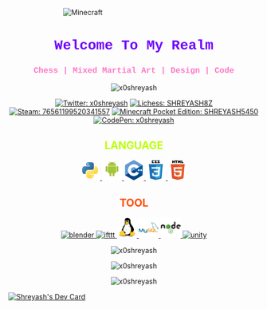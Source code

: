 ‎ ‎ ‎   ‎ ‎‎ ‎   ‎‎ ‎ ‎ ‎‎ ‎‎ ‎‎ ‎  ‎ ‎ ‎   ‎ ‎ ‎ ‎ ‎‎  ‎   ‎ ‎ ‎ ‎ ‎ ‎ ![Minecraft](https://github.com/x0shreyash/x0shreyash/assets/155342625/d11eb321-30b3-42f9-ac1d-0b1f57d39116)

<h1 align="center"><span style="font-family: 'Lucida Bright', 'Courier', monospace; color: #6f00ff;">Welcome To My Realm</span></h1>
<h3 align="center"><span style="font-family: 'Lucida Bright', 'Courier', monospace; color: #ff79c6;">Chess | <b>Mixed Martial Art</b> | Design | Code</span></h3>

<p align="center"> 
  <img src="https://komarev.com/ghpvc/?username=x0shreyash&label=Visitors&color=7700ff&style=flat-square" alt="x0shreyash" /> 
</p>

<p align="center"> 
  <a href="https://twitter.com/x0shreyash" target="blank"><img src="https://img.shields.io/twitter/follow/x0shreyash?logo=twitter&style=for-the-badge&color=1DA1F2" alt="Twitter: x0shreyash" /></a>
  <a href="https://lichess.org/@/SHREYASH8Z" target="blank"><img src="https://img.shields.io/badge/Lichess-SHREYASH8Z-4A154B?style=for-the-badge&logo=lichess" alt="Lichess: SHREYASH8Z" /></a>
  <a href="https://steamcommunity.com/profiles/76561199520341557/" target="blank"><img src="https://img.shields.io/badge/Steam-76561199520341557-000000?style=for-the-badge&logo=steam" alt="Steam: 76561199520341557" /></a>
  <a href="https://minecraftpocket-servers.com/players/SHREYASH5450" target="blank"><img src="https://img.shields.io/badge/Minecraft Pocket Edition-SHREYASH5450-1DBF53?style=for-the-badge&logo=minecraft" alt="Minecraft Pocket Edition: SHREYASH5450" /></a>
  <a href="https://codepen.io/x0shreyash" target="blank"><img src="https://img.shields.io/badge/CodePen-x0shreyash-black?style=for-the-badge&logo=codepen" alt="CodePen: x0shreyash" /></a>
</p>

<h2 align="center" style="color: #bbff00;"><b>LANGUAGE</b></h2>
<p align="center"> 
  <a href="https://www.python.org" target="_blank" rel="noreferrer"> <img src="https://raw.githubusercontent.com/devicons/devicon/master/icons/python/python-original.svg" alt="python" width="40" height="40"/> </a>
  <a href="https://developer.android.com" target="_blank" rel="noreferrer"> <img src="https://raw.githubusercontent.com/devicons/devicon/master/icons/android/android-original-wordmark.svg" alt="android" width="40" height="40"/> </a>
  <a href="https://www.w3schools.com/cpp/" target="_blank" rel="noreferrer"> <img src="https://raw.githubusercontent.com/devicons/devicon/master/icons/cplusplus/cplusplus-original.svg" alt="cplusplus" width="40" height="40"/> </a>
  <a href="https://www.w3schools.com/css/" target="_blank" rel="noreferrer"> <img src="https://raw.githubusercontent.com/devicons/devicon/master/icons/css3/css3-original-wordmark.svg" alt="css3" width="40" height="40"/> </a>
  <a href="https://www.w3.org/html/" target="_blank" rel="noreferrer"> <img src="https://raw.githubusercontent.com/devicons/devicon/master/icons/html5/html5-original-wordmark.svg" alt="html5" width="40" height="40"/> </a>
</p>

<h2 align="center" style="color: #ff4d00;"><b>TOOL</b></h2>
<p align="center"> 
  <a href="https://www.blender.org/" target="_blank" rel="noreferrer"> <img src="https://download.blender.org/branding/community/blender_community_badge_white.svg" alt="blender" width="40" height="40"/> </a>
  <a href="https://ifttt.com/" target="_blank" rel="noreferrer"> <img src="https://www.vectorlogo.zone/logos/ifttt/ifttt-ar21.svg" alt="ifttt" width="40" height="40"/> </a>
  <a href="https://www.linux.org/" target="_blank" rel="noreferrer"> <img src="https://raw.githubusercontent.com/devicons/devicon/master/icons/linux/linux-original.svg" alt="linux" width="40" height="40"/> </a>
  <a href="https://www.mysql.com/" target="_blank" rel="noreferrer"> <img src="https://raw.githubusercontent.com/devicons/devicon/master/icons/mysql/mysql-original-wordmark.svg" alt="mysql" width="40" height="40"/> </a>
  <a href="https://nodejs.org" target="_blank" rel="noreferrer"> <img src="https://raw.githubusercontent.com/devicons/devicon/master/icons/nodejs/nodejs-original-wordmark.svg" alt="nodejs" width="40" height="40"/> </a>
  <a href="https://unity.com/" target="_blank" rel="noreferrer"> <img src="https://www.vectorlogo.zone/logos/unity3d/unity3d-icon.svg" alt="unity" width="40" height="40"/> </a>
</p>

<p align="center"><img src="https://github-readme-stats.vercel.app/api/top-langs?username=x0shreyash&show_icons=true&locale=en&layout=compact&theme=dracula" alt="x0shreyash" /></p>

<p align="center"><img src="https://github-readme-stats.vercel.app/api?username=x0shreyash&show_icons=true&theme=dracula&title_color=00ff00&text_color=ff0000&hide_border=true&locale=en" alt="x0shreyash" /></p>

<p align="center"><img src="https://github-readme-streak-stats.herokuapp.com/?user=x0shreyash&theme=dracula" alt="x0shreyash" /></p>

<a href="https://app.daily.dev/x0shreyash"><img src="https://api.daily.dev/devcards/v2/sp0Wne5sX6nzROAHfj7TB.png?type=default&r=8j9" width="356" alt="Shreyash's Dev Card"/></a>